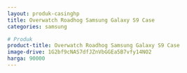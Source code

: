 ```yaml
---
layout: produk-casinghp
title: Overwatch Roadhog Samsung Galaxy S9 Case
categories: samsung

# Produk
product-title: Overwatch Roadhog Samsung Galaxy S9 Case
image-drive: 1G2bf9cNAS7dfJZnVbGGEa5B7vfy14NO2
harga: 90000
---
```

